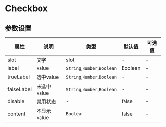 # Checkbox

<template>
    <coding
        :code="disabled"
        title="禁止"
        content="可以禁止checkbox的默认事件"
    >
        <y-checkbox v-model="test" label="523" :disabled="true">disabled</y-checkbox>
        <y-checkbox v-model="test" label="1" :disabled="true">disabled</y-checkbox>
    </coding>
    <coding
        :code="label"
        title="label"
        content="可以指定checkbox的label"
    >
        <y-checkbox v-model="test1" true-label="可用" false-label="不可用"></y-checkbox>
    </coding>
    <coding
        :code="group"
        title="checkbox-group"
        content="多个checkbox可以使用checkbox-group"
    >
        <y-checkbox-group v-model="test3">
    	    <y-checkbox label="523">asd</y-checkbox>
    	    <y-checkbox label="2351" content>asd</y-checkbox>
        </y-checkbox-group>
        {{test3}}
    </coding>
</template>
<script>
let disabled =
`<temlate>
    <y-checkbox v-model="test1" true-label="可用" false-label="不可用"></y-checkbox>
</template>
`
let label =
`<y-checkbox v-model="test" label="523" :disabled="true">一个小小的checkbox</y-checkbox>
<y-checkbox v-model="test" label="1" :disabled="true">一个小小的checkbox</y-checkbox>
`
let group =
`<temlate>
    <y-checkbox-group v-model="test3">
        <y-checkbox label="523">asd</y-checkbox>
        <y-checkbox label="2351" content>asd</y-checkbox>
    </y-checkbox-group>
</template>
`
export default {
	data(){
		return {
			test:"523",
			test1:"可用",
			test2:"",
			test3:['523'],
            disabled:disabled,
            label:label,
            group:group
		}
	}
}
</script>

## 参数设置

|    属性    |     说明    |             类型            | 默认值  | 可选值 |
| ---------- | ----------- | --------------------------- | ------- | ------ |
| slot       | 文字        | slot                        | -       | -      |
| label      | value       | `String`,`Number`,`Boolean` | Boolean | -      |
| trueLabel  | 选中value   | `String`,`Number`,`Boolean` | -       | -      |
| falseLabel | 未选中value | `String`,`Number`,`Boolean` | -       | -      |
| disable    | 禁用状态    | -                           | false   | -      |
| content    | 不显示value | `Boolean`                   | false   | -      |
